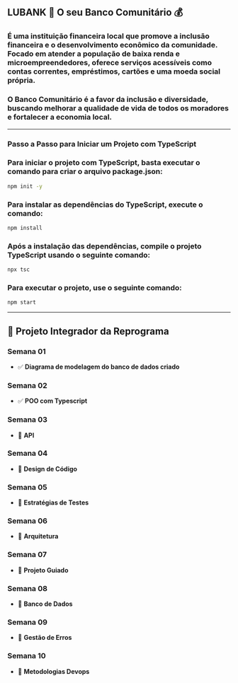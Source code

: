 ## LUBANK 🏦 O seu Banco Comunitário 💰

### É uma instituição financeira local que promove a inclusão financeira e o desenvolvimento econômico da comunidade. Focado em atender a população de baixa renda e microempreendedores, oferece serviços acessíveis como contas correntes, empréstimos, cartões e uma moeda social própria.

### O Banco Comunitário é a favor da inclusão e diversidade, buscando melhorar a qualidade de vida de todos os moradores e fortalecer a economia local.
---

### Passo a Passo para Iniciar um Projeto com TypeScript

### Para iniciar o projeto com TypeScript, basta executar o comando para criar o arquivo package.json:
```bash
npm init -y
```
### Para instalar as dependências do TypeScript, execute o comando:
```bash
npm install
```
### Após a instalação das dependências, compile o projeto TypeScript usando o seguinte comando:
```bash
npx tsc
```

### Para executar o projeto, use o seguinte comando:
```bash
npm start
```

---

## 📅 Projeto Integrador da Reprograma

###  Semana 01
- ✅ **Diagrama de modelagem do banco de dados criado**
###  Semana 02
- ✅ **POO com Typescript**
### Semana 03
- 🔲 **API**
### Semana 04
- 🔲 **Design de Código**
### Semana 05
- 🔲 **Estratégias de Testes**
### Semana 06
- 🔲 **Arquitetura**
### Semana 07
- 🔲 **Projeto Guiado**
### Semana 08
- 🔲 **Banco de Dados**
### Semana 09
- 🔲 **Gestão de Erros**
### Semana 10
- 🔲 **Metodologias Devops**


